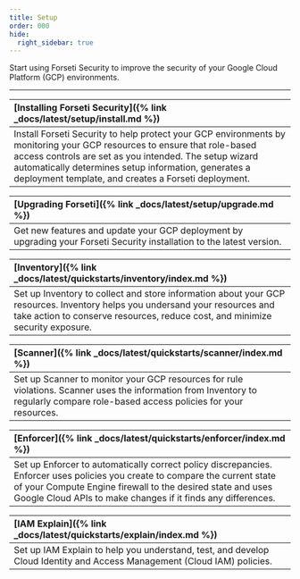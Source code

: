 ```yaml
---
title: Setup 
order: 000
hide:
  right_sidebar: true
---
```

Start using Forseti Security to improve the security of your Google Cloud
Platform (GCP) environments.

---

| **[Installing Forseti Security]({% link _docs/latest/setup/install.md %})** |
| :---------------------------------------------------------------------------- |
| Install Forseti Security to help protect your GCP environments by monitoring your GCP resources to ensure that role-based access controls are set as you intended. The setup wizard automatically determines setup information, generates a deployment template, and creates a Forseti deployment. |

| **[Upgrading Forseti]({% link _docs/latest/setup/upgrade.md %})** |
| :---------------------------------------------------------------------------- |
| Get new features and update your GCP deployment by upgrading your Forseti Security installation to the latest version. |

| **[Inventory]({% link _docs/latest/quickstarts/inventory/index.md %})** |
| :---------------------------------------------------------------------------- |
| Set up Inventory to collect and store information about your GCP resources. Inventory helps you undersand your resources and take action to conserve resources, reduce cost, and minimize security exposure. |

| **[Scanner]({% link _docs/latest/quickstarts/scanner/index.md %})** |
| :---------------------------------------------------------------------------- |
| Set up Scanner to monitor your GCP resources for rule violations. Scanner uses the information from Inventory to regularly compare role-based access policies for your resources. |

| **[Enforcer]({% link _docs/latest/quickstarts/enforcer/index.md %})** |
| :---------------------------------------------------------------------------- |
| Set up Enforcer to automatically correct policy discrepancies. Enforcer uses policies you create to compare the current state of your Compute Engine firewall to the desired state and uses Google Cloud APIs to make changes if it finds any differences. |

| **[IAM Explain]({% link _docs/latest/quickstarts/explain/index.md %})** |
| :---------------------------------------------------------------------------- |
| Set up IAM Explain to help you understand, test, and develop Cloud Identity and Access Management (Cloud IAM) policies. |
